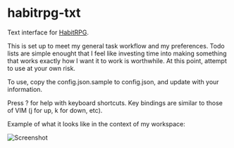 habitrpg-txt
================

Text interface for [HabitRPG](http://habitrpg.com).

This is set up to meet my general task workflow and my preferences.  Todo lists are simple enought that I feel 
like investing time into making something that works exactly how I want it to work is worthwhile.  At this point, 
attempt to use at your own risk.

To use, copy the config.json.sample to config.json, and update with your information.

Press ? for help with keyboard shortcuts.  Key bindings are similar to those of VIM (j for up, k for down, etc).

Example of what it looks like in the context of my workspace:

![Screenshot](https://raw.github.com/arscan/habitrpg-ncurses/master/screenshot1.png)
